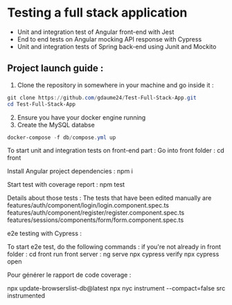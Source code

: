 # Testing a full stack application
* Unit and integration test of Angular front-end with Jest
* End to end tests on Angular mocking API response with Cypress
* Unit and integration tests of Spring back-end using Junit and Mockito

## Project launch guide :

1. Clone the repository in somewhere in your machine and go inside it :  
```powershell
git clone https://github.com/gdaume24/Test-Full-Stack-App.git
cd Test-Full-Stack-App
```
2. Ensure you have your docker engine running
3. Create the MySQL databse
```powershell
docker-compose -f db/compose.yml up
```


To start unit and integration tests on front-end part :
Go into front folder :
cd front

Install Angular project dependencies :
npm i

Start test with coverage report :
npm test

Details about those tests :
The tests that have been edited manually are features/auth/component/login/login.component.spec.ts
                                             features/auth/component/register/register.component.spec.ts
                                             features/sessions/components/form/form.component.spec.ts


e2e testing with Cypress :

To start e2e test, do the following commands :
if you're not already in front folder :
cd front
run front server : ng serve
npx cypress verify
npx cypress open

Pour générer le rapport de code coverage :

npx update-browserslist-db@latest
npx nyc instrument --compact=false src instrumented 
